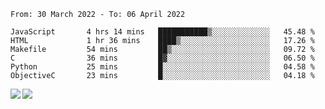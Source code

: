 <!--START_SECTION:waka-->

```text
From: 30 March 2022 - To: 06 April 2022

JavaScript       4 hrs 14 mins   ███████████▒░░░░░░░░░░░░░   45.48 %
HTML             1 hr 36 mins    ████▒░░░░░░░░░░░░░░░░░░░░   17.26 %
Makefile         54 mins         ██▒░░░░░░░░░░░░░░░░░░░░░░   09.72 %
C                36 mins         █▓░░░░░░░░░░░░░░░░░░░░░░░   06.50 %
Python           25 mins         █░░░░░░░░░░░░░░░░░░░░░░░░   04.58 %
ObjectiveC       23 mins         █░░░░░░░░░░░░░░░░░░░░░░░░   04.18 %
```

<!--END_SECTION:waka-->
<a href="https://github.com/anuraghazra/github-readme-stats">
  <img align="left" src="https://github-readme-stats.vercel.app/api?username=Tanesan&count_private=true&show_icons=true" />
<img align="left" src="https://github-readme-stats.vercel.app/api/top-langs/?username=Tanesan" />
</a>

